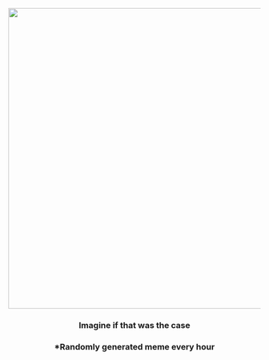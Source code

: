 <p align="center">
        <img src="https://i.redd.it/c9dpensk5im81.gif" width="600" height="600">
        </p>
        <h3 align="center">Imagine if that was the case</h3>
        <h3 align="center">*Randomly generated meme every hour</h3>
    